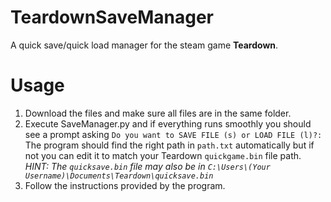 # TeardownSaveManager
A quick save/quick load manager for the steam game **Teardown**.

# Usage
1. Download the files and make sure all files are in the same folder.
3. Execute SaveManager.py and if everything runs smoothly you should see a prompt asking `Do you want to SAVE FILE (s) or LOAD FILE (l)?:` The program should find the right path in `path.txt` automatically but if not you can edit it to match your Teardown `quickgame.bin` file path.  
   _HINT: The `quicksave.bin` file may also be in `C:\Users\(Your Username)\Documents\Teardown\quicksave.bin`_
4. Follow the instructions provided by the program.
